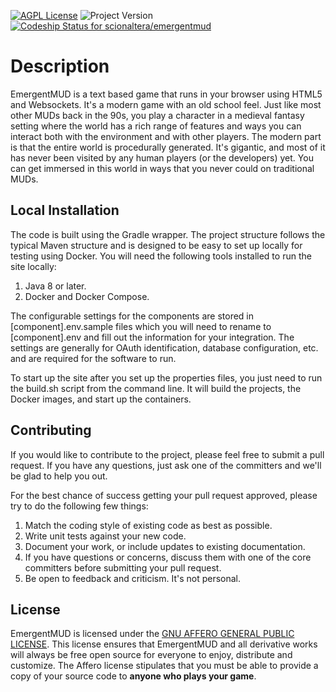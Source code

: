 [![AGPL License](https://img.shields.io/badge/license-AGPL-green.svg "AGPL License")](http://www.gnu.org/licenses/agpl.txt)
![Project Version](https://img.shields.io/badge/version-0.1.0-brightgreen.svg "Project Version")
[ ![Codeship Status for scionaltera/emergentmud](https://codeship.com/projects/14384cd0-e8c6-0133-1109-0a601490f276/status?branch=master)](https://codeship.com/projects/147332)

# Description
EmergentMUD is a text based game that runs in your browser using HTML5 and Websockets. It's a modern game with an old school feel. Just like most other MUDs back in the 90s, you play a character in a medieval fantasy setting where the world has a rich range of features and ways you can interact both with the environment and with other players. The modern part is that the entire world is procedurally generated. It's gigantic, and most of it has never been visited by any human players (or the developers) yet. You can get immersed in this world in ways that you never could on traditional MUDs.

## Local Installation
The code is built using the Gradle wrapper. The project structure follows the typical Maven structure and is designed to be easy to set up locally for testing using Docker. You will need the following tools installed to run the site locally:

1. Java 8 or later.
1. Docker and Docker Compose.

The configurable settings for the components are stored in [component].env.sample files which you will need to rename to [component].env and fill out the information for your integration. The settings are generally for OAuth identification, database configuration, etc. and are required for the software to run.

To start up the site after you set up the properties files, you just need to run the build.sh script from the command line. It will build the projects, the Docker images, and start up the containers.

## Contributing
If you would like to contribute to the project, please feel free to submit a pull request. If you have any questions, just ask one of the committers and we'll be glad to help you out.

For the best chance of success getting your pull request approved, please try to do the following few things:

1. Match the coding style of existing code as best as possible.
1. Write unit tests against your new code.
1. Document your work, or include updates to existing documentation.
1. If you have questions or concerns, discuss them with one of the core committers before submitting your pull request.
1. Be open to feedback and criticism. It's not personal.

## License
EmergentMUD is licensed under the [GNU AFFERO GENERAL PUBLIC LICENSE](http://www.gnu.org/licenses/agpl.txt). This license ensures that EmergentMUD and all derivative works will always be free open source for everyone to enjoy, distribute and customize. The Affero license stipulates that you must be able to provide a copy of your source code to **anyone who plays your game**.
